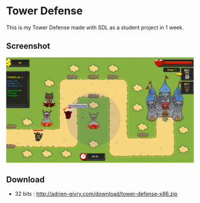 # Tower Defense
This is my Tower Defense made with SDL as a student project in 1 week.

## Screenshot
![alt](screens/screenshot.png?raw=true "Screenshot")

## Download
- 32 bits : http://adrien-givry.com/download/tower-defense-x86.zip
